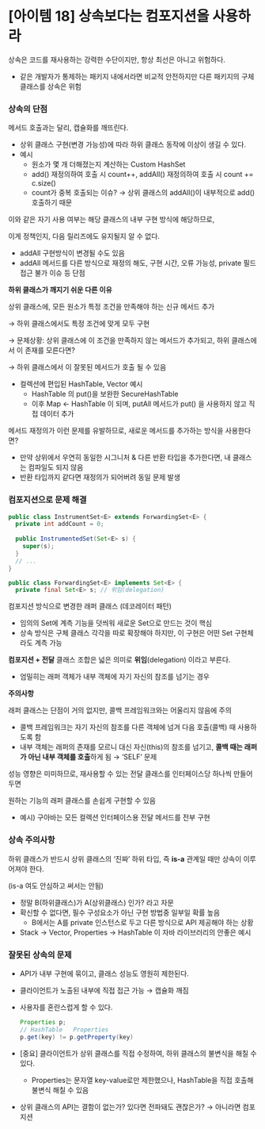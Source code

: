 # [아이템 18] 상속보다는 컴포지션을 사용하라

상속은 코드를 재사용하는 강력한 수단이지만, 항상 최선은 아니고 위험하다.

- 같은 개발자가 통제하는 패키지 내에서라면 비교적 안전하지만 다른 패키지의 구체 클래스를 상속은 위험

### 상속의 단점

메서드 호출과는 달리, 캡슐화를 깨뜨린다.

- 상위 클래스 구현(변경 가능성)에 따라 하위 클래스 동작에 이상이 생길 수 있다.
- 예시
    - 원소가 몇 개 더해졌는지 계산하는 Custom HashSet
    - add() 재정의하여 호출 시 count++, addAll() 재정의하여 호출 시 count += c.size()
    - count가 중복 호출되는 이슈? → 상위 클래스의 addAll()이 내부적으로 add() 호출하기 때문

이와 같은 자기 사용 여부는 해당 클래스의 내부 구현 방식에 해당하므로, 

이게 정책인지, 다음 릴리즈에도 유지될지 알 수 없다.

- addAll 구현방식이 변경될 수도 있음
- addAll 메서드를 다른 방식으로 재정의 해도, 구현 시간, 오류 가능성, private 필드 접근 불가 이슈 등 단점

**하위 클래스가 깨지기 쉬운 다른 이유**

상위 클래스에, 모든 원소가 특정 조건을 만족해야 하는 신규 메서드 추가

→ 하위 클래스에서도 특정 조건에 맞게 모두 구현

→ 문제상황: 상위 클래스에 이 조건을 만족하지 않는 메서드가 추가되고, 하위 클래스에서 이 존재를 모른다면?

→ 하위 클래스에서 이 잘못된 메서드가 호출 될 수 있음

- 컬렉션에 편입된 HashTable, Vector 예시
    - HashTable 의 put()을 보완한 SecureHashTable
    - 이후 Map ← HashTable 이 되며, putAll 메서드가 put() 을 사용하지 않고 직접 데이터 추가

메서드 재정의가 이런 문제를 유발하므로, 새로운 메서드를 추가하는 방식을 사용한다면?

- 만약 상위에서 우연히 동일한 시그니처 & 다른 반환 타입을 추가한다면, 내 클래스는 컴파일도 되지 않음
- 반환 타입까지 같다면 재정의가 되어버려 동일 문제 발생

### 컴포지션으로 문제 해결

```java
public class InstrumentSet<E> extends ForwardingSet<E> {
  private int addCount = 0;
  
  public InstrumentedSet(Set<E> s) {
    super(s);
  }
  // ...
}

public class ForwardingSet<E> implements Set<E> {
  private final Set<E> s; // 위임(delegation)
```

컴포지션 방식으로 변경한 래퍼 클래스 (데코레이터 패턴)

- 임의의 Set에 계측 기능을 덧씌워 새로운 Set으로 만드는 것이 핵심
- 상속 방식은 구체 클래스 각각을 따로 확장해야 하지만, 이 구현은 어떤 Set 구현체라도 계측 가능

**컴포지션 + 전달** 클래스 조합은 넓은 의미로 **위임**(delegation) 이라고 부른다.

- 엄밀히는 래퍼 객체가 내부 객체에 자기 자신의 참조를 넘기는 경우

**주의사항**

래퍼 클래스는 단점이 거의 없지만, 콜백 프레임워크와는 어울리지 않음에 주의

- 콜백 프레임워크는 자기 자신의 참조를 다른 객체에 넘겨 다음 호출(콜백) 때 사용하도록 함
- 내부 객체는 래퍼의 존재를 모르니 대신 자신(this)의 참조를 넘기고, **콜백 때는 래퍼가 아닌 내부 객체를 호출**하게 됨 → ‘SELF’ 문제

성능 영향은 미미하므로, 재사용할 수 있는 전달 클래스를 인터페이스당 하나씩 만들어두면

원하는 기능의 래퍼 클래스를 손쉽게 구현할 수 있음

- 예시) 구아바는 모든 컬렉션 인터페이스용 전달 메서드를 전부 구현

### 상속 주의사항

하위 클래스가 반드시 상위 클래스의 ‘진짜’ 하위 타입, 즉 **is-a** 관계일 때만 상속이 이루어져야 한다.

(is-a 여도 안심하고 써서는 안됨)

- 정말 B(하위클래스)가 A(상위클래스) 인가? 라고 자문
- 확신할 수 없다면, 필수 구성요소가 아닌 구현 방법중 일부일 확률 높음
    - B에서는 A를 private 인스턴스로 두고 다른 방식으로 API 제공해야 하는 상황
- Stack → Vector, Properties → HashTable 이 자바 라이브러리의 안좋은 예시

### 잘못된 상속의 문제

- API가 내부 구현에 묶이고, 클래스 성능도 영원히 제한된다.
- 클라이언트가 노출된 내부에 직접 접근 가능 → 캡슐화 깨짐
- 사용자를 혼란스럽게 할 수 있다.
    
    ```java
    Properties p;
    // HashTable   Properties    
    p.get(key) != p.getProperty(key)
    
    ```
    
- [중요] 클라이언트가 상위 클래스를 직접 수정하여, 하위 클래스의 불변식을 해칠 수 있다.
    - Properties는 문자열 key-value로만 제한했으나, HashTable을 직접 호출해 불변식 해칠 수 있음
- 상위 클래스의 API는 결함이 없는가? 있다면 전파돼도 괜찮은가? → 아니라면 컴포지션